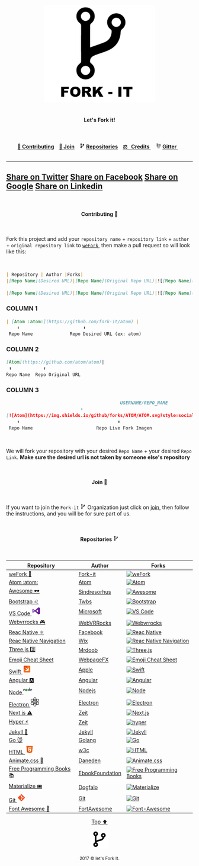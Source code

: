 <html>

<p id="top"><p>
<p align="center">
    <img width="300" src="assets/fork/fork-it.png" alt="Fork it!"><br><br>
</hp>

<h4 align="center">Let's Fork it!<h4>


<p align="center">
	<br><br>
	<a href="#contributing">🔁 Contributing</a>&nbsp;&nbsp;&nbsp;
	<a href="#join"> 🤝  Join</a>&nbsp;&nbsp;&nbsp;
	<img src="assets/fork/fork15px.png" alt="Fork it!">
	<a href="#repositories">Repositories</a>&nbsp;&nbsp;&nbsp;
	<a href="credits.md"> ⚖ &nbsp Credits </a>&nbsp;&nbsp;&nbsp;
	<img src="assets/fork/gitter15px.png" alt="Gitter">
	<a href="https://gitter.im/Fork-it/Lobby"> Gitter </a>&nbsp;&nbsp;&nbsp;
	<br><br>
</p>

---

[Share on Twitter](https://twitter.com/intent/tweet?text=Get%20your%20repository%20forked%20at%20https://github.com/fork-it/weFork)
[Share on Facebook](https://www.facebook.com/sharer/sharer.php?s=100&p%5Burl%5D=https://github.com/fork-it/weFork)
[Share on Google](https://plus.google.com/share?url=https://github.com/fork-it/weFork)
[Share on Linkedin](https://www.linkedin.com/sharing/share-offsite?mini=true&url=https://github.com/fork-it/weFork&title=Get%20your%20repository%20forked&summary=&source=)
---
<br>
<h4 id="contributing" align="center">Contributing 🔁 </h4>
<br>
<html>
	
Fork this project and add your `repository name` + `repository link` + `author` + `original repository link` to [`weFork`](https://github.com/Fork-it/weFork), then make a pull request so will look like this:

<br>

```markdown
| Repository | Author |Forks|
|[Repo Name](Desired URL)|[Repo Name](Original Repo URL)|![[Repo Name](ForkImagen)](RepoURL/fork)|

|[Repo Name](Desired URL)|[Repo Name](Original Repo URL)|![[Repo Name](https://img.shields.io/github/forks/USERNAME/REPO.svg?style=social&label=Fork)](RepoURL/fork)|
```
### COLUMN 1

```md
| [Atom :atom:](https://github.com/fork-it/atom) |
    ⬆️                        ⬆️   
 Repo Name              Repo Desired URL (ex: atom)
 ```
 ### COLUMN 2
 ```md
[Atom](https://github.com/atom/atom)|
  ⬆️            ⬆️
Repo Name  Repo Original URL 
```
### COLUMN 3
```md
                                           USERNAME/REPO_NAME
					        ⬇️
[![Atom](https://img.shields.io/github/forks/ATOM/ATOM.svg?style=social&label=Fork)](https://github.com/atom/atom/fork)|
    ⬆️                                     ⬆️                                                         ⬆️
 Repo Name                        Repo Live Fork Imagen                                      Original Repo URL/fork
```

<br>

We will fork your repository with your desired `Repo Name` + your desired `Repo Link`. **Make sure the desired url is not taken by someone else's repository**

<br>
<h4 id="join" align="center">Join 🤝 </h4>
<br>

If you want to join the `Fork-it` ![Fork it Logo](assets/fork/fork15px.png) Organization just click on [join](https://github.com/fork-it/join), then follow the instructions, and you will be for sure part of us.

<br>
	<h4 id="repositories" align="center">Repositories <img src="assets/fork/fork15px.png" alt="Fork it!"></h4>
<br>

| Repository | Author |Forks|
| ------ | ----------- | ---- |
| [weFork 🔁 ](https://github.com/fork-it/weFork) |[Fork-it](https://github.com/fork-it/weFork)| [![weFork](https://img.shields.io/github/forks/fork-it/weFork.svg?style=social&label=Fork)](https://github.com/fork-it/weFork/fork)|
| [Atom :atom:](https://github.com/fork-it/atom) |[Atom](https://github.com/atom/atom)| [![Atom](https://img.shields.io/github/forks/atom/atom.svg?style=social&label=Fork)](https://github.com/atom/atom/fork)|
| [Awesome 🕶](https://github.com/fork-it/awesome) |[Sindresorhus](https://github.com/sindresorhus/awesome)|[![Awesome](https://img.shields.io/github/forks/sindresorhus/awesome.svg?style=social&label=Fork)](https://github.com/sindresorhus/awesome/fork)|
| [Bootstrap ♌️](https://github.com/fork-it/bootstrap)|[Twbs](https://github.com/twbs/bootstrap)|[![Bootstrap](https://img.shields.io/github/forks/twbs/bootstrap.svg?style=social&label=Fork)](https://github.com/twbs/bootstrap/fork)|
| [VS Code ![VS Code](assets/icones/visual-studio.png)](https://github.com/fork-it/vscode)|[Microsoft](https://github.com/Microsoft/vscode)|[![VS Code](https://img.shields.io/github/forks/Microsoft/vscode.svg?style=social&label=Fork)](https://github.com/Microsoft/vscode/fork)|
| [Webvrrocks 🎮](https://github.com/fork-it/webbrrocks)|[WebVRRocks](https://github.com/WebVRRocks/webvrrocks)|[![Webvrrocks](https://img.shields.io/github/forks/WebVRRocks/webvrrocks.svg?style=social&label=Fork)](https://github.com/WebVRRocks/webvrrocks)|
| [Reac Native ⚛️](https://github.com/fork-it/react-native)|[Facebook](https://github.com/facebook/react-native)|[![Reac Native](https://img.shields.io/github/forks/facebook/react-native.svg?style=social&label=Fork)](https://github.com/facebook/react-native/fork)|
| [Reac Native Navigation](https://github.com/fork-it/react-native-navigation)|[Wix](https://github.com/wix/react-native-navigation)|[![Reac Native Navigation](https://img.shields.io/github/forks/wix/react-native-navigation.svg?style=social&label=Fork)](https://github.com/wix/react-native-navigation/fork)|
| [Three.js 3️⃣](https://github.com/fork-it/three.js)|[Mrdoob](https://github.com/mrdoob/three.js)|[![Three.js](https://img.shields.io/github/forks/mrdoob/three.js.svg?style=social&label=Fork)](https://github.com/mrdoob/three.js/fork)|
| [Emoji Cheat Sheet](https://github.com/fork-it/emoji-cheat-sheet.com)|[WebpageFX](https://github.com/WebpageFX/emoji-cheat-sheet.com)|[![Emoji Cheat Sheet](https://img.shields.io/github/forks/WebpageFX/emoji-cheat-sheet.com.svg?style=social&label=Fork)](https://github.com/WebpageFX/emoji-cheat-sheet.com/fork)|
| [Swift ![Swift](assets/icones/swift.png)](https://github.com/fork-it/swift)|[Apple](https://github.com/apple/swift)|[![Swift](https://img.shields.io/github/forks/apple/swift.svg?style=social&label=Fork)](https://github.com/apple/swift/fork)|
| [Angular 🅰️](https://github.com/fork-it/Angular)|[Angular](https://github.com/Angular/Angular)|[![Angular](https://img.shields.io/github/forks/Angular/Angular.svg?style=social&label=Fork)](https://github.com/Angular/Angular/fork)|
| [Node ![Nodejs](assets/icones/nodejs.png)](https://github.com/fork-it/Node)|[Nodejs](https://github.com/Nodejs/Node)|[![Node](https://img.shields.io/github/forks/Nodejs/Node.svg?style=social&label=Fork)](https://github.com/Nodejs/Node/fork)|
| [Electron ![Electron](assets/icones/electron.png)](https://github.com/fork-it/Electron)|[Electron](https://github.com/Electron/Electron)|[![Electron](https://img.shields.io/github/forks/Electron/Electron.svg?style=social&label=Fork)](https://github.com/Electron/Electron/fork)|
| [Next.js ⚠️](https://github.com/fork-it/Next.js)|[Zeit](https://github.com/zeit/next.js)|[![Next.js](https://img.shields.io/github/forks/zeit/next.js.svg?style=social&label=Fork)](https://github.com/zeit/next.js/fork)|
| [Hyper ⚡](https://github.com/fork-it/Hyper)|[Zeit](https://github.com/zeit/hyper)|[![hyper](https://img.shields.io/github/forks/zeit/hyper.svg?style=social&label=Fork)](https://github.com/zeit/hyper/fork)|
| [Jekyll 💉](https://github.com/fork-it/Jekyll)|[Jekyll](https://github.com/Jekyll/Jekyll)|[![Jekyll](https://img.shields.io/github/forks/Jekyll/Jekyll.svg?style=social&label=Fork)](https://github.com/Jekyll/Jekyll/fork)|
| [Go 🐭](https://github.com/fork-it/go)|[Golang](https://github.com/golang/go)|[![Go](https://img.shields.io/github/forks/golang/go.svg?style=social&label=Fork)](https://github.com/golang/go/fork)|
| [HTML ![HTML](assets/icones/html5.png)](https://github.com/fork-it/html)|[w3c](https://github.com/w3c/html)|[![HTML](https://img.shields.io/github/forks/w3c/html.svg?style=social&label=Fork)](https://github.com/w3c/html/fork)|
| [Animate.css 🍿](https://github.com/fork-it/Animate.css)|[Daneden](https://github.com/daneden/animate.css)|[![Animate.css](https://img.shields.io/github/forks/daneden/animate.css.svg?style=social&label=Fork)](https://github.com/daneden/animate.css/fork)|
| [Free Programming Books 📚](https://github.com/fork-it/free-programming-books)|[EbookFoundation](https://github.com/EbookFoundation/free-programming-books)|[![Free Programming Books](https://img.shields.io/github/forks/EbookFoundation/free-programming-books.svg?style=social&label=Fork)](https://github.com/EbookFoundation/free-programming-books/fork)|
| [Materialize 🎟](https://github.com/fork-it/Materialize)|[Dogfalo](https://github.com/Dogfalo/materialize)|[![Materialize](https://img.shields.io/github/forks/Dogfalo/materialize.svg?style=social&label=Fork)](https://github.com/Dogfalo/materialize/fork)|
| [Git ![Git](assets/icones/git.png)](https://github.com/fork-it/git)|[Git](https://github.com/git/git)|[![Git](https://img.shields.io/github/forks/git/git.svg?style=social&label=Fork)](https://github.com/git/git/fork)|
| [Font Awesome 🏴](https://github.com/fork-it/Font-Awesome)|[FortAwesome](https://github.com/FortAwesome/Font-Awesome)|[![Font-Awesome](https://img.shields.io/github/forks/FortAwesome/Font-Awesome.svg?style=social&label=Fork)](https://github.com/FortAwesome/Font-Awesome/fork)|

<html>
	<p align="center">
	    <a href="#top">Top ⬆️ </a>
	</p>
	<p align="center">
	    <img src="assets/fork/fork50px.png" alt="Fork it">
	</p>
	<p align="center">
	    <small>2017 &copy let's Fork It. </small>
	</p>
</html>
